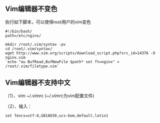 ## Vim编辑器不变色

执行如下脚本，可以使得root用户的vim变色

```
#!/bin/bash/
path=/etc/nginx/

mkdir /root/.vim/syntax -pv  
cd /root/.vim/syntax/
wget http://www.vim.org/scripts/download_script.php?src_id=14376 -O nginx.vim
`echo "au BufRead,BufNewFile $path* set ft=nginx" > /root/.vim/filetype.vim`
```

## Vim编辑器不支持中文

（1）、vim ~/.vimrc (~/.vimrc为vim配置文件)

（2）、输入：

```
set fencs=utf-8,GB18030,ucs-bom,default,latin1
```

